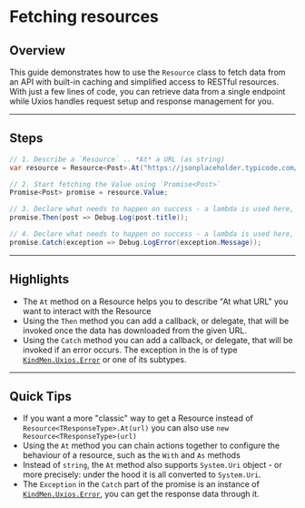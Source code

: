 ﻿# Fetching resources

## Overview

This guide demonstrates how to use the `Resource` class to fetch data from an API with built-in caching and simplified
access to RESTful resources. With just a few lines of code, you can retrieve data from a single endpoint while Uxios
handles request setup and response management for you.

---

## Steps

```csharp
// 1. Describe a `Resource` .. *At* a URL (as string) 
var resource = Resource<Post>.At("https://jsonplaceholder.typicode.com/posts/1");

// 2. Start fetching the Value using `Promise<Post>`
Promise<Post> promise = resource.Value;

// 3. Declare what needs to happen on success - a lambda is used here, but a method works too 
promise.Then(post => Debug.Log(post.title));

// 4. Declare what needs to happen on success - a lambda is used here, but a method works too 
promise.Catch(exception => Debug.LogError(exception.Message));
```

---

## Highlights

- The `At` method on a Resource helps you to describe "At what URL" you want to interact with the Resource
- Using the `Then` method you can add a callback, or delegate, that will be invoked once the data has downloaded from 
  the given URL.
- Using the `Catch` method you can add a callback, or delegate, that will be invoked if an error occurs. The exception
  in the is of type [`KindMen.Uxios.Error`](../../../reference/error.md) or one of its subtypes.

---

## Quick Tips

- If you want a more "classic" way to get a Resource instead of `Resource<TResponseType>.At(url)` you can also use 
  `new Resource<TResponseType>(url)`
- Using the `At` method you can chain actions together to configure the behaviour of a resource, such as the `With` 
  and `As` methods 
- Instead of `string`, the `At` method also supports `System.Uri` object - or more precisely: under the hood it is all
  converted to `System.Uri`.
- The `Exception` in the `Catch` part of the promise is an instance of 
  [`KindMen.Uxios.Error`](../../../reference/error.md), you can get the response data through it.

